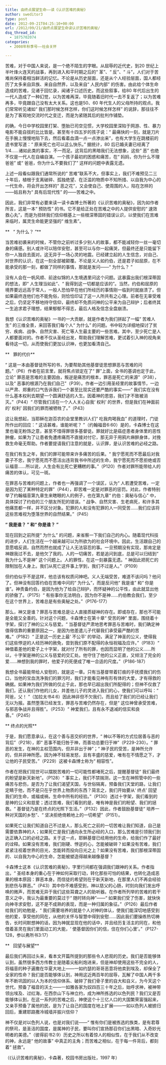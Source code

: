 ```yaml
---
title: 由终点展望生命——读《认识苦难的奥秘》
author: sweditor3
type: post
date: 2012-09-21T04:25:10+00:00
url: /2012/09/21/由终点展望生命读认识苦难的奥秘/
dsq_thread_id:
  - 1875702074
categories:
  - 2008年秋季号——社会关怀

---
```

苦难，对于中国人来说，是一个绝不陌生的字眼。从屈辱的近代史，到20 世纪上半叶烽火连天的战事，再到进入和平时期之后的“ 革”、“ 反”、“ 斗”，人们对于苦难尚保持着相当鲜活的记忆。不论是从历史层面，还是从个人经验层面，国人都经历了太多来自异族、来自自然界，以及来自“ 人民内部” 的伤害。由此给个体生命造成的苦难，见诸于回忆录，闻诸于口述历史。而这些叙事，给80 年代后出生的一代人造成了一种幻觉，以为苦难再深，毕竟随着旧时代一去不复返了；以为苦难再多，毕竟跟自己没有太大关系。这也是50、60 年代生人的父母所持的观点。我们常常听见诸如“ 我们那时候怎样怎样，你们这时候怎样怎样” 的说辞，那往往不是为了客观地交流时代之变迁，而是为紧随其后的批判作铺垫。

的确，今日中学校园里打架、堕胎已司空见惯，大学校园里深陷于网游、性、暴力电影不能自拔的比比皆是。甚至有十四五岁的孩子说：“ 最痛快的一刻，就是刀片在手腕上慢慢地陷下去，然后看着血滴一点一点渗出来”，也有大学生在跳楼前的遗书里写道：“ 原来死亡也可以这么快乐。” 据统计，80 后已婚夫妻已经离了1/4……诸如此类的事实，不一而足。这背后的黑暗我们无法想象，这些“ 恶” 也绝不仅是一代人在自编自演。一个孩子最初的困惑和痛苦，在“ 妈妈，你为什么不理爸爸” 或“ 爸爸，你为什么不要我们了” 这样的问题中表露无遗。

上述一段看似跟我们通常所说的“ 苦难”联系不大，但事实上，我们不难预见二三十年后，植根于支离破碎、孤独绝望、在泛滥的物质中不知所措、以自我为中心的一代生命，将会开出怎样的“ 恶之花”，又会使自己、使周围的人，陷在怎样的——姑且称为“ 具有后现代性” 的——苦难之中。

因此，我们非常有必要来读一读卡森博士所著的《认识苦难的奥秘》，因为如作者所言，这是一本“ 预防性” 的书。它不是给正处在苦难之中的人提供安慰的“ 速效救心丸”，而是为扭转我们信仰根基上一些根深蒂固的错误认识，以使我们在苦难来临时，属灵生命能更坚强的“ 维生素”。

**   “ 为什么？ ”**

当苦难初袭来的时候，不管你之前听过多少别人的故事，都不能减轻你一丝一毫切身的痛感。别人或许可以陪伴安慰，甚至可以与你一起痛哭，但最终还是只能留下你一人独自去面对。这无异于一场心灵的地震。已经建立起的人生信念，对自己、对世界的认识，在这一刻全部被颠覆。不论是义人如约伯，还是君子如屈原，在不能承受的那一刻，都做了同样的事情，那就是发问——“ 为什么？ ”

没有人会在一帆风顺、前途似锦的人生境遇里问这个问题。这暴露出我们根深蒂固的想法，即“ 人生理当如此”、“ 我得到这一切都是应该的”。当然，约伯和屈原的境界要远远高于常人，一般人恐怕早在他们所经历的事情刚一临到时就崩溃了。但如果最终连他们也不能免俗，则恰恰印证了这一人所共有之心理。前者在无辜受难之后，仍坚定不移地持守信仰，最终却不免质问神的公平来为自己辩护；后者终其一生追求君子理想，结果郁郁不得志，最后人格及信念全盘崩溃。

我想《认识苦难的奥秘》一书的一大贡献，就是作者为我们拼起了一幅“ 苦难人生” 的三维全景，来回答我们每个人“ 为什么” 的问题。书中较为详细地探讨了贫穷、疾病、战争、自然灾害、死亡等人生最主要的一些苦难。其中，至少死亡是人人都要面对的。作者不仅从圣经出发，帮助我们理解苦难，更试着引入神的视角来看待这一切，从而使我们更加认识神，也更加看清自己。

**   罪的代价**

“ 这是一本由基督徒所写的书，为要帮助其他基督徒思想罪恶与苦难的问题。”（P6）作者在前言里，就将焦点锁定在了“ 罪”上面，全书的基调也定于此，立论“ 罪恶是苦难的主要因由，叛逆是痛苦的根本，罪恶是死亡的来源”（P38），以及“ 恶事的根源乃在我们自己”（P39）。作者一边引用圣经里的故事情节，一边以严肃、郑重的口气告诉我们一个甚至比现实还要严酷的事实——“ 我们实在没有什么基本权利去期望一个圆满舒适的人生。因着神的恩慈，我们才不致被消灭。”（P44）“ 尽管我们活在一个人人关心自我‘ 权利’ 的世界，但是我们在神面前的‘ 权利’ 因我们的罪而被牺牲了。”（P43）

这让我想起，当耶稣在迦百农的会堂里教训人们“ 吃我肉喝我血” 的道理时，门徒所作出的回应：“ 这话甚难，谁能听呢？ ”（约翰福音6:60）是的，卡森博士在这里也毫无粉饰之意，甚至不惜得罪很多基督徒。罪就好比是癌症患者身体里的恶性肿瘤，如果为了让患者免遭疼痛而不直接对付它，那无异于用鸦片麻醉身体，对挽救生命毫无帮助。作者要提请我们注意的就是，认识罪，是认识苦难的必经之路。

在我们有生之年，我们的罪可能带来许多痛苦的后果。“ 我宁愿死而不愿最后对我妻子不忠，我宁愿死而不愿活出违背我书中所述的生命，我宁愿死而不愿拒绝或否认福音……所以说，人生会有比死亡更糟糕的事。”（P120）作者对罪所能带给人的痛苦的体认，可见一斑。

在罪恶与苦难的问题上，作者也一再强调了一个误区，认为“ 人若遭受苦难，一定是因为犯了某种特定的罪”（P44），即苦难一定是对罪恶的惩罚。对此，作者特别举了约翰福音第九章生来瞎眼的人的例子，也在第九章“ 约伯：奥秘与信心” 中，具体探讨了约伯的三个朋友所犯的错误。“ 战争、自然灾害、生老病死，和许多其他痛苦都一样，并不区分对象。犯罪的人和没有犯罪的人一同受苦……我们应该将这些苦难视为堕落世界的自然结果。”（P45）

**“ 我是谁？ ” 和“ 你是谁？ ”**

现在回到之前所提“ 为什么” 的问题，来省察一下我们自己的内心。随着现代科技的进步，人们生活在一个越来越可以为所欲为的社会环境中。因此，生活跟自己的意愿唱反调，自然而然也就成了让人无法容忍的事。一旦预期没有实现，那肯定是神跟我过不去，是他欠了我的。人的一切痛苦，若是追问到底，总是可以归结到“ 我为什么不是神” 这个问题上。人的罪性，在这一刻暴露无遗。“ 神因此把死亡的限制加在人身上。我们从死亡这件事上学到，我们不过是人。”（P109）

但约伯似乎不是这样，他总该有权质问神吧。义人无端受苦，难道不该问吗？他问了。但神没有回答约伯在苦难中问的“ 为什么”，而是反问他“ 我是谁” 和“ 你是谁”。神责备约伯，是因为他为了给自己辩护，而怀疑神的公平性，由此就显出他的骄傲了。（P175）“ 有些事你无法明白，因为你不是神……约伯教会我们，至少在这个世界上，苦难总是有些奥秘之处。”（P176-177）

那么，神又是谁？罪恶与苦难总是让人直接质疑神的存在。即或存在，那也不可能是全能又全善的。针对这个问题，卡森博士在第十章“ 受苦的神” 里面，围绕着十字架，探讨了神的公义与慈爱。“ 当基督徒严肃地思考罪恶与苦难时，我们确定神值得信靠的重要原因之一，是因为他差遣儿子代替我们承受最严酷的苦难。”（P182）“ 正是这一历史上最‘ 不公平’ 的举动，满足了神圣的公义，使得我们这些悖逆的人经历神的赦免，尝到我们原不配得的永恒祝福及应许。”（P183）“ 神借着差他的爱子上十字架，就对付了所有的罪，也因而显明了他的公义……所以，十字架是神的公义与慈爱的交汇处。他守住了他的公义正直，又倾注了完全的爱……神想到我的罪时，他爱子的死便成了唯一合适的尺度。”（P186-187）

我想全书最能带给人安慰的，就是这一章。只有当基督带着钉痕的手抚摸我们的伤口，当他的宝血洗净我们的罪污时，我们才能看见神有形有体的大爱，才有得救的确据。如果神为我们所做的仅止于此，那也早已超出我们所配得的；但神不仅救了我们，还认我们作他的儿女，并差他儿子的灵进入我们的心，使我们可以呼叫：“ 阿爸，父！ ”（加拉太书4:6）因此神非但不欠我们，而且给了我们的已经让我们无以为报。虽然堕落已经发生，罪恶与苦难仍然存在，但是“ 这位神曾承受苦难，与邪恶争战并且得胜”。（P253）“ 神爱我们，且有永不退减的信实和良善。”（P245）

** 终点的光照**

于是，我们愿意承认，在这个善与恶交织的世界，“ 神以不等的方式位居善与恶的背后”（P218），即“ 恶事不能归咎于神，而善功总要归于神”（P229-230）。“ 罪恶的发生，在神的主权范围内，但并非出于神”；“ 神子民的受苦，是神所允许的，但并非神所愿。因为神不轻易发怒，且有丰盛的慈爱，唯有在不情愿之下，才让他的子民受苦。”（P229）这被卡森博士称为“ 相容性”。

作者在把我们现世可以摆脱苦难的一切可能性都堵死之后，提醒基督徒“ 我们最终的盼望是新天新地”。（P128）“ 事实上，我们不禁揣测，这一生在神照管中的一些痛苦与悲伤，是否为了让我们渴望天国，与世俗隔离，预备我们天堂的路，让我们定睛于他，而不是只在乎世界上物质的东西？简言之，我们开始要从‘ 终点’ 回望我们的生命，或福或祸，生命中所有的经验。”（P130）透过十字架，我们看到的是神的公义和慈爱；透过苦难，我们看到的是，唯有神是我们的盼望、我们的拯救。“ 基督徒乃是在终点的光照下生活。”（P132）因此，作者鼓励基督徒“ 培养一种对天国的乡愁”、“ 坚决拒绝倚赖地上的一切希望”（P151）。

如果死亡让我们知道自己不过是人，那么死亡之前的一切苦难让我们知道，自己是需要依靠神的人；如果死亡是我们通向永生所必经的入口，那么苦难是引领我们到达正确入口的必经之路。关于这一点，耶稣基督已经用他的生命，给我们作了最好的诠释。如果没有苦难，我们刚硬、悖逆的心，怎能被破碎？如果没有苦难，我们紧紧注视着世界的目光，怎能转而投向日光之上？如果没有苦难，我们那根深蒂固的、以自我为中心的生命，怎能被塑造得越来越像基督？

卡森博士这本《认识苦难的奥秘》，字里行间都在强调我们跟神的关系。作者指出，“ 圣经本身的重心在于神如何采取行动，转化那些可怕的结果，也转化造成恶果的根本原因：罪恶本身。而信徒的希望则在于新天新地，在那里人们不再会经验到悲伤与罪恶。”（P43）其中你不难感受到，神以慈父的心肠，时刻向我们发出呼唤的微声，而苦难无异于我们这些耳聋之人的助听器。在作者所列举的苦难的若干意义之中，我认为最重要的莫过于“ 随时转向神”——“ 如果我们受了伤害，就快快向神寻求安慰，这不是不成熟的表现，而是一种归属的象征。”（P126）最后作者给我们的劝勉是，“ 我们需要培养的就是个人对神的体认，使我们能深切地感受到他的爱，享受他的同在，从他的关怀与智慧中得到安慰……因此我们要操练热切祷告，长时间默想神的话，因为神就显现在他的话中，并且经历复活主的同在，和他借着圣灵在我们里面动工的大能，‘ 使基督因你们的信，住在你们心里’。”（P127-128，参以弗所书3:17）

**   回望与展望**

最后我们再回过头来，看本文开篇所提到的那些令人悲观的历史。我们是否能够体认到，虽然很多西方传教士是随着尖船利炮进来，但是神却使用这些不完全的人，将福音的种子遍撒在华夏大地上——一如约瑟的哥哥恶意将他卖到埃及，却保全了全家的性命？我们是否能够体认到，神用这近两百年的屈辱，瓦解了中国人两千多年不断巩固的以人为本的信仰体系、破碎了我们骨子里的自大和自义，为今天这个世代，预备了福音的沃土——一如雅各家为奴四百三十年之后，始呼求神，被神带领出埃及、过红海，在西奈山下与神立约，成为神所拣选的以色列民？我们又是否能够体认到，在这一系列的苦难之后，神使这个十三亿人口的大国繁荣富强起来，又亲手预备了属他的民，是为了让自己的国度在地上扩展——一如以色列人被掳归回后，重建耶路撒冷城墙并振兴信仰？

神不仅是对以色列人说，也是对我们说——“ 惟有你们是被拣选的族类，是有君尊的祭司，是圣洁的国度，是属神的子民，要叫你们宣扬那召你们出黑暗、入奇妙光明者的美德。”（彼得前书2:9）历史之所以有着惊人的相似性，在于我们从不改变的神，永远是“ 他的故事” 中真正的主角；而苦难之相似，在于每一件背后，都刻着“ 拯救”。

（《认识苦难的奥秘》，卡森著，校园书房出版社，1997 年）